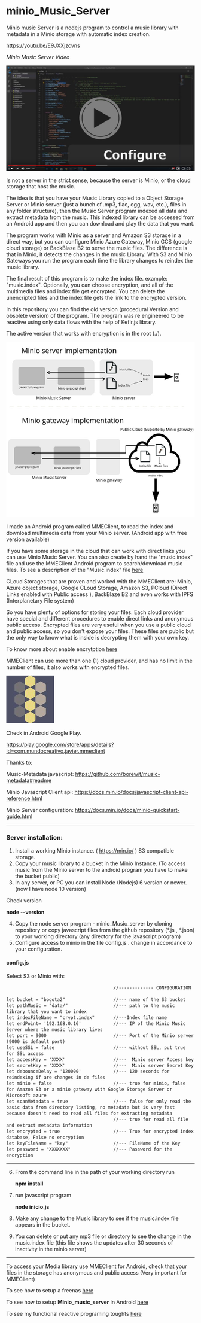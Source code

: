 # minio_Music_Server
Minio music Server is a nodejs program to control a music library with metadata in a Minio storage with automatic index creation.

https://youtu.be/E9JXXjzcvns


_Minio Music Server Video_

[![Video](./doc/images/video_screen1_player.jpg)](https://youtu.be/E9JXXjzcvns)

Is not a server in the strict sense, because the server is Minio, or the cloud storage that host the music.

The idea is that you have your Music Library copied to a Object Storage Server or Minio server (just a bunch of .mp3, flac, ogg, wav, etc.), files in any folder structure), then the Music Server program indexed all data and extract metadata from the music. This indexed library can be accessed from an Android app and then you can download and play the data that you want.

The program works with Minio as a server and Amazon S3 storage in a direct way, but you can configure Minio Azure Gateway, Minio GCS (google cloud storage) or BackBlaze B2 to serve the music files. The difference is that in Minio, it detects the changes in the music Library. With S3 and Minio Gateways you run the program each time the library changes to reindex the music library.

The final result of this program is to make the index file. example: "music.index".  Optionally, you can choose encryption, and all of the multimedia files and index file get encrypted. You can delete the unencripted files and the index file gets the link to the encrypted version. 

In this repository you can find the old version (procedural Version and obsolete version) of the program. The program was re engineered to be reactive using only data flows with the help of Kefir.js library.

The active version that works with encryption is in the root (./).

![Diagram](./doc/images/img1_diagram.jpg "Diagram")


I made an Android program called MMEClient, to read the index and download multimedia data from your Minio server. (Android app with free version available)

If you have some storage in the cloud that can work with direct links you can use Minio Music Server. You can also create by hand the "music.index" file and use the MMEClient Android program to search/download music files. To see a description of the "Music.index" file [here](doc/indexDescription.md)

CLoud Storages that are proven and worked with the MMEClient are: Minio, Azure object storage, Google CLoud Storage, Amazon S3, PCloud (Direct Links enabled with Public access ), BackBlaze B2 and even works with IPFS (Interplanetary File system)

So you have plenty of options for storing your files. Each cloud provider have special and different procedures to enable direct links and anonymous public access. Encrypted files are very useful when you use a public cloud and public access, so you don't expose your files. These files are public but the only way to know what is inside is decrypting them with your own key.

To know more about enable encrytption [here](doc/encryption.md)

MMEClient can use more than one (1) cloud provider, and has no limit in the number of files, it also works with encrypted files.

![Icon](./doc/images/opc2_128.jpg "Icon")

Check in Android Google Play.

https://play.google.com/store/apps/details?id=com.mundocreativo.javier.mmeclient


Thanks to:

Music-Metadata javascript:  https://github.com/borewit/music-metadata#readme

Minio Javascript Client api: https://docs.min.io/docs/javascript-client-api-reference.html

Minio Server configuration: https://docs.min.io/docs/minio-quickstart-guide.html


----------------------
### Server installation:

1. Install a working Minio instance. ( https://min.io/ ) S3 compatible storage.
2. Copy your music library to a bucket in the Minio Instance. (To access music from the Minio server to the android program you have to make the bucket public)
3. In any server, or PC you can install Node (Nodejs) 6 version or newer. (now I have node 10 version)

Check version

  **node --version**

4. Copy the node server program - minio_Music_server by cloning repository or copy javascript files from the github repository (*.js , *.json) to your working directory (any directory for the javascript program)
5. Configure access to minio in the file config.js .  change in accordance to your configuration.

#### config.js

Select S3 or Minio with:

                                            //------------- CONFIGURATION 

    let bucket = "bogota2"                  //--- name of the S3 bucket
    let pathMusic = "data/"                 //--- path to the music library that you want to index
    let indexFileName = "crypt.index"       //---Index file name
    let endPoint= '192.168.0.16'            //--- IP of the Minio Music Server where the music library lives
    let port = 9000                         //--- Port of the Minio server (9000 is default port)
    let useSSL = false                      //--- without SSL, put true for SSL access
    let accessKey = 'XXXX'                  //---  Minio server Access key           
    let secretKey = 'XXXX'                  //---  Minio server Secret Key
    let debounceDelay = '120000'            //--- 120 seconds for reindexing if are changes in de files
    let minio = false                       //--- true for minio, false for Amazon S3 or a minio gateway with Google Storage Server or Microsoft azure
    let scanMetadata = true                 //--- false for only read the basic data from directory listing, no metadata but is very fast because doesn't need to read all files for extracting metadata
                                            //--- true for read all file and extract metadata information
    let encrypted = true                    //--- True for encrypted index database, False no encryption
    let keyFileName = "key"                 //--- FileName of the Key
    let password = "XXXXXXX"                //--- Password for the encryption

----------------    
6. From the command line in the path of your working directory run

    **npm install**

7. run javascript program

    **node inicio.js**

8. Make any change to the Music library to see if the music.index file appears in the bucket.
9. You can delete or put any mp3 file or directory to see the change in the music.index file (this file shows the updates after 30 seconds of inactivity in the minio server)
----------------------

To access your Media library use MMEClient for Android, check that your files in the storage has anonymous and public access (Very important for MMEClient)

To see how to setup a freenas [here](doc/freenas.md)

To see how to setup __Minio_music_server__ in Android [here](doc/android.md)

To see my functional reactive programing toughts [here](doc/reactive.md)






